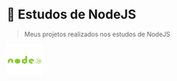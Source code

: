 # 🌱 Estudos de NodeJS

> Meus projetos realizados nos estudos de NodeJS

<img align="center" alt="ocowe-node" height="70" width="80" src="https://raw.githubusercontent.com/devicons/devicon/00f02ef57fb7601fd1ddcc2fe6fe670fef3ae3e4/icons/nodejs/nodejs-plain-wordmark.svg">
